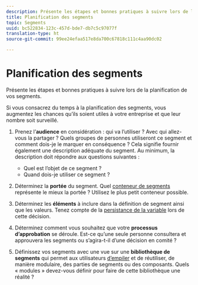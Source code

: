 ```yaml
---
description: Présente les étapes et bonnes pratiques à suivre lors de la planification de vos segments.
title: Planification des segments
topic: Segments
uuid: bc522834-123c-457d-bde7-db7c5c97077f
translation-type: ht
source-git-commit: 99ee24efaa517e8da700c67818c111c4aa90dc02

---
```



# Planification des segments

Présente les étapes et bonnes pratiques à suivre lors de la planification de vos segments.

Si vous consacrez du temps à la planification des segments, vous augmentez les chances qu’ils soient utiles à votre entreprise et que leur nombre soit surveillé.

1. Prenez l’**audience** en considération : qui va l’utiliser ? Avec qui allez-vous la partager ? Quels groupes de personnes utiliseront ce segment et comment dois-je le marquer en conséquence ? Cela signifie fournir également une description adéquate du segment. Au minimum, la description doit répondre aux questions suivantes :

   * Quel est l’objet de ce segment ?
   * Quand dois-je utiliser ce segment ?

1. Déterminez la **portée** du segment. Quel [conteneur de segments](/help/components/c-segmentation/seg-overview.md) représente le mieux la portée ? Utilisez le plus petit conteneur possible.

1. Déterminez les **éléments** à inclure dans la définition de segment ainsi que les valeurs. Tenez compte de la [persistance de la variable](/help/components/c-segmentation/seg-overview.md) lors de cette décision.

1. Déterminez comment vous souhaitez que votre **processus d’approbation** se déroule. Est-ce qu’une seule personne consultera et approuvera les segments ou s’agira-t-il d’une décision en comité ?
1. Définissez vos segments avec une vue sur une **bibliothèque de segments** qui permet aux utilisateurs [d’empiler](/help/components/c-segmentation/c-segmentation-workflow/seg-build.md) et de réutiliser, de manière modulaire, des parties de segments ou des composants. Quels « modules » devez-vous définir pour faire de cette bibliothèque une réalité ?


